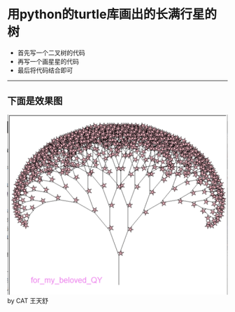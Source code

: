 # 用python的turtle库画出的长满行星的树
* 首先写一个二叉树的代码
* 再写一个画星星的代码
* 最后将代码结合即可
****
## 下面是效果图
![Alt text](https://github.com/ANGIE0077/python_turtle_homework/blob/master/%E6%95%88%E6%9E%9C%E5%9B%BE.png "by TS")
by CAT 王天舒
